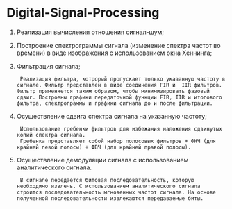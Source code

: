 # Digital-Signal-Processing

1) Реализация вычисления отношения сигнал-шум;

2) Построение спектрограммы сигнала (изменение спектра частот во времени) в виде изображения с использованием окна Хеннинга;

3) Фильтрация сигнала;

        Реализация фильтра, котрорый пропускает только указанную частоту в сигнале. Фильтр представлен в виде соединения FIR и  IIR фильтров. Фильтр применяется таким образом, чтобы минимизировать фазовый сдвиг. Построены графики передаточной функции FIR, IIR и итогового фильтра, спектрограммы и графики сигнала до и после фильтрации.



4) Осуществление сдвига спектра сигнала на указанную частоту;

        Использование гребенки фильтров для избежания наложения сдвинутых копий спектра сигнала.
        Гребенка представляет собой набор полосовых фильтров + ФНЧ (для крайней левой полосы) + ФВЧ (для крайней правой полосы).

5) Осуществление демодуляции сигнала с использованием аналитического сигнала.

        В сигнале передается битовая последовательность, которую необходимо извлечь. С использованием аналитического сигнала строится последовательность мгновенных частот сигнала. На основе полученной последовательности извлекаются передаваемые биты.
